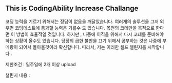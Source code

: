 ## This is CodingAbility Increase Challange

코딩 능력을 기르기 위해서는 정답이 없음을 깨달았습니다. 
여러개의 솔루션을 그저 외우면 코딩테스트에 통과할 능력은 기를수 도 있습니다. 목전의 코테만을 목적으로 한다면 이 방법이 효율적일 것입니다. 
하지만 , 나중에 이직을 위해서 다시 코테를 준비해야 하는 상황이 올수도 있습니다. 당장의 급한 불만을 끄기 위해서 공부하는 것은 나중에 부메랑이 되어서 돌아올것이라 확신합니다. 따라서, 저는 이러한 셀프 첼린지를 시작합니다 .

제한조건 : 일주일에 2개 이상 upload

챌린지 내용 :  
